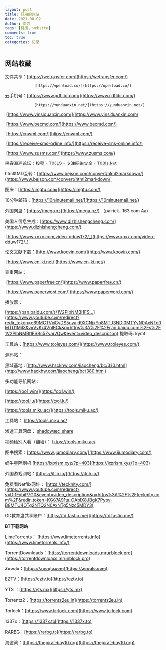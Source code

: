 ```yaml
---
layout: post
title: 好用的网站
date: 2021-08-02
Author: 南念
tags: [链接, website]
comments: true
toc: true
categories: 记录
---
```




## 网站收藏



文件共享：[https://wetransfer.com](https://wetransfer.com/)

  				 [https://openload.co/](https://openload.co/)

云手机号：[https://www.pdflibr.com/](https://www.pdflibr.com/)

  				 [https://yunduanxin.net/](https://yunduanxin.net/)

​			 	  [https://www.yinsiduanxin.com/](https://www.yinsiduanxin.com/

<!-- more -->



​				   [https://www.becmd.com/](https://www.becmd.com/)

​				   [https://cnwml.com/](https://cnwml.com/)

​				   [https://receive-sms-online.info/](https://receive-sms-online.info/)

​				   [https://www.zusms.com/](https://www.zusms.com/)

黑客漏洞论坛：[投稿 - T00LS - 专注网络安全 - T00ls.Net](https://www.t00ls.net/contribute.html#contribute)

html&MD互转：[https://www.bejson.com/convert/html2markdown/](https://www.bejson.com/convert/html2markdown/)

图床：[https://imgtu.com/](https://imgtu.com/)

10分钟邮箱：[https://10minutemail.net/](https://10minutemail.net/)

外国网盘：[https://mega.nz](https://mega.nz/)	（patrick...163.com		Aa)

美国人信息生成：[https://www.dizhishengcheng.com/](https://www.dizhishengcheng.com/)

​							   [https://www.xnxx.com/video-dduw172/_](https://www.xnxx.com/video-dduw172/_)

论文文献下载：[http://www.koovin.com/](http://www.koovin.com/)      

​						   [https://www.cn-ki.net/](https://www.cn-ki.net/)

查重网站：

​				   	[https://www.paperfree.cn/](https://www.paperfree.cn/)

​					   [https://www.paperword.com/](https://www.paperword.com/)

播放器：

 [https://pan.baidu.com/s/1V2PlbNMBl1FS...](https://www.youtube.com/redirect?redir_token=e69MGTVxiCyDS5uyajd9XCNjxYp8MTU3NDI0MTYyN0AxNTc0MTU1MjI3&v=VvKr4VplNCk&q=https%3A%2F%2Fpan.baidu.com%2Fs%2F1V2PlbNMBl1FSBc5ZvarVQw&event=video_description) 提取码: kymf

工具站：[https://www.tooleyes.com/](https://www.tooleyes.com/)

源码站：

黑域基地 : [http://www.hackhw.com/jiaocheng/bc/380.html](http://www.hackhw.com/jiaocheng/bc/380.html)

多功能导航网站：

[https://oo1.win/](https://oo1.win/)

[https://tool.lu/](https://tool.lu/)

[https://tools.miku.ac/](https://tools.miku.ac/)

工具站：   [https://tools.miku.ac/ ](https://tools.miku.ac/ )

渗透工具网盘： [shadowsec_share](https://pan.shadowsec.org/60823d817ba4ecadc90739c6)

视频给别人看（翻墙）： [https://tools.miku.ac/ ](https://tools.miku.ac/ )

图书搜索：[https://www.jiumodiary.com/](https://www.jiumodiary.com/)

蜗牛星际刷机   [https://ixprism.xyz/?p=403](https://ixprism.xyz/?p=403)

外国游戏网站：[https://itch.io/](https://itch.io/)

免费看Netflix网址： [https://tecknity.com/](https://www.youtube.com/redirect?v=DI1ExbiP7G0&event=video_description&q=https%3A%2F%2Ftecknity.com%2F&redir_token=KGG7A91ta_OAblX8JBgK7Pypv-B8MTU4OTg2NTQ2N0AxNTg5Nzc5MDY3)

GD教育盘共享账户：[https://td.fastio.me/](https://td.fastio.me/)

**BT下载网站**

LimeTorrents： [https://www.limetorrents.info](https://www.limetorrents.info/)

TorrentDownloads：[https://torrentdownloads.mrunblock.pro](https://torrentdownloads.mrunblock.pro)

Zooqle：[https://zooqle.com](https://zooqle.com)

EZTV：[https://eztv.io](https://eztv.io)

YTS ：[https://yts.mx](https://yts.mx)

Torrentz2：[https://torrentz2eu.in](https://torrentz2eu.in)

Torlock：[https://www.torlock.com](https://www.torlock.com)

1337x：[https://1337x.to](https://1337x.to)

RARBG：[https://rarbg.to](https://rarbg.to)

海盗湾：[https://thepiratebay10.org](https://thepiratebay10.org)

